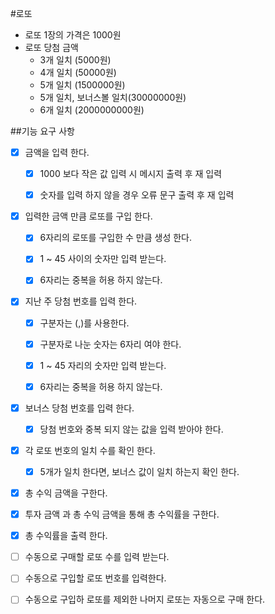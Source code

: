 #로또

- 로또 1장의 가격은 1000원
- 로또 당첨 금액
    - 3개 일치 (5000원)
    - 4개 일치 (50000원)
    - 5개 일치 (1500000원)
    - 5개 일치, 보너스볼 일치(30000000원)
    - 6개 일치 (2000000000원)

##기능 요구 사항

- [x] 금액을 입력 한다.
    - [x] 1000 보다 작은 값 입력 시 메시지 출력 후 재 입력
    - [x] 숫자를 입력 하지 않을 경우 오류 문구 출력 후 재 입력


- [x] 입력한 금액 만큼 로또를 구입 한다.
    - [x] 6자리의 로또를 구입한 수 만큼 생성 한다.
    - [x] 1 ~ 45 사이의 숫자만 입력 받는다.
    - [x] 6자리는 중복을 허용 하지 않는다.
    

- [x] 지난 주 당첨 번호를 입력 한다.
    - [x] 구분자는 (,)를 사용한다.
    - [x] 구분자로 나눈 숫자는 6자리 여야 한다.
    - [x] 1 ~ 45 자리의 숫자만 입력 받는다.
    - [x] 6자리는 중복을 허용 하지 않는다.


- [x] 보너스 당첨 번호를 입력 한다.
    - [x] 당첨 번호와 중복 되지 않는 값을 입력 받아야 한다.
    

- [x] 각 로또 번호의 일치 수를 확인 한다.
    - [x] 5개가 일치 한다면, 보너스 값이 일치 하는지 확인 한다.
  

- [x] 총 수익 금액을 구한다.
- [x] 투자 금액 과 총 수익 금액을 통해 총 수익률을 구한다.
- [x] 총 수익률을 출력 한다.

- [ ] 수동으로 구매할 로또 수를 입력 받는다.
- [ ] 수동으로 구입할 로또 번호를 입력한다.
- [ ] 수동으로 구입하 로또를 제외한 나머지 로또는 자동으로 구매 한다.
